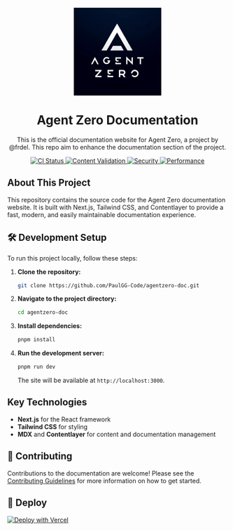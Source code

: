 <p align="center">
  <img src="https://raw.githubusercontent.com/PaulGG-Code/agentzero-doc/refs/heads/main/public/logos/%20agent-zero-logo.jpg"  align="center" alt="agent zero logo" width="200px">
  <h1 align="center">Agent Zero Documentation</h1>
  <p align="center">
   This is the official documentation website for Agent Zero, a project by @frdel. This repo aim to enhance the documentation section of the project.
  </p>
</p>

<p align="center">
  <a href="https://github.com/PaulGG-Code/agentzero-doc/actions/workflows/ci.yml">
    <img src="https://github.com/PaulGG-Code/agentzero-doc/actions/workflows/ci.yml/badge.svg" alt="CI Status">
  </a>
  <a href="https://github.com/PaulGG-Code/agentzero-doc/actions/workflows/content-validation.yml">
    <img src="https://github.com/PaulGG-Code/agentzero-doc/actions/workflows/content-validation.yml/badge.svg" alt="Content Validation">
  </a>
  <a href="https://github.com/PaulGG-Code/agentzero-doc/actions/workflows/security.yml">
    <img src="https://github.com/PaulGG-Code/agentzero-doc/actions/workflows/security.yml/badge.svg" alt="Security">
  </a>
  <a href="https://github.com/PaulGG-Code/agentzero-doc/actions/workflows/performance.yml">
    <img src="https://github.com/PaulGG-Code/agentzero-doc/actions/workflows/performance.yml/badge.svg" alt="Performance">
  </a>
</p>

## About This Project

This repository contains the source code for the Agent Zero documentation website. It is built with Next.js, Tailwind CSS, and Contentlayer to provide a fast, modern, and easily maintainable documentation experience.

## 🛠 Development Setup

To run this project locally, follow these steps:

1.  **Clone the repository:**
    ```sh
    git clone https://github.com/PaulGG-Code/agentzero-doc.git
    ```
2.  **Navigate to the project directory:**
    ```sh
    cd agentzero-doc
    ```
3.  **Install dependencies:**
    ```sh
    pnpm install
    ```
4.  **Run the development server:**
    ```sh
    pnpm run dev
    ```
    The site will be available at `http://localhost:3000`.

## Key Technologies

- **Next.js** for the React framework
- **Tailwind CSS** for styling
- **MDX** and **Contentlayer** for content and documentation management

## 🤝 Contributing

Contributions to the documentation are welcome! Please see the [Contributing Guidelines](CONTRIBUTING.md) for more information on how to get started.

## 🚀 Deploy

[![Deploy with Vercel](https://vercel.com/button)](https://vercel.com/new/clone?repository-url=https://github.com/PaulGG-Code/agentzero-doc)
